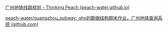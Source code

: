 [广州地铁线路规划 - Thinking Peach (peach-water.github.io)](https://peach-water.github.io/peachskin/2020/12/01/%E5%B9%BF%E5%B7%9E%E5%9C%B0%E9%93%81%E7%BA%BF%E8%B7%AF%E8%A7%84%E5%88%92/#%E4%B8%89%E3%80%81%E5%85%B6%E4%BB%96%E8%BE%B9%E7%BC%98%E5%87%BD%E6%95%B0)

[peach-water/guangzhou_subway: qhy的数据结构期末作业，广州地铁查询系统 (github.com)](https://github.com/peach-water/guangzhou_subway)

